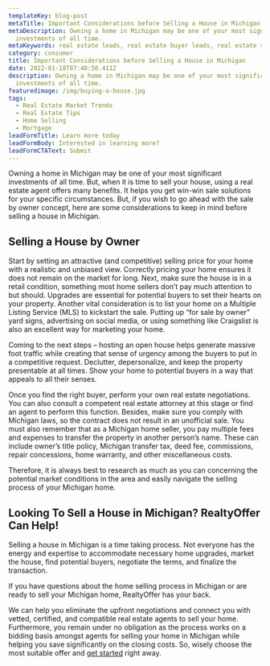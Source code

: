 ```yaml
---
templateKey: blog-post
metaTitle: Important Considerations before Selling a House in Michigan
metaDescription: Owning a home in Michigan may be one of your most significant
  investments of all time.
metaKeywords: real estate leads, real estate buyer leads, real estate seller leads
category: consumer
title: Important Considerations before Selling a House in Michigan
date: 2022-01-18T07:40:50.411Z
description: Owning a home in Michigan may be one of your most significant
  investments of all time.
featuredimage: /img/buying-a-house.jpg
tags:
  - Real Estate Market Trends
  - Real Estate Tips
  - Home Selling
  - Mortgage
leadFormTitle: Learn more today
leadFormBody: Interested in learning more?
leadFormCTAText: Submit
---
```

Owning a home in Michigan may be one of your most significant investments of all time. But, when it is time to sell your house, using a real estate agent offers many benefits. It helps you get win-win sale solutions for your specific circumstances. But, if you wish to go ahead with the sale by owner concept, here are some considerations to keep in mind before selling a house in Michigan.

## Selling a House by Owner

Start by setting an attractive (and competitive) selling price for your home with a realistic and unbiased view. Correctly pricing your home ensures it does not remain on the market for long. Next, make sure the house is in a retail condition, something most home sellers don’t pay much attention to but should. Upgrades are essential for potential buyers to set their hearts on your property. Another vital consideration is to list your home on a Multiple Listing Service (MLS) to kickstart the sale. Putting up “for sale by owner” yard signs, advertising on social media, or using something like Craigslist is also an excellent way for marketing your home.

Coming to the next steps – hosting an open house helps generate massive foot traffic while creating that sense of urgency among the buyers to put in a competitive request. Declutter, depersonalize, and keep the property presentable at all times. Show your home to potential buyers in a way that appeals to all their senses.

Once you find the right buyer, perform your own real estate negotiations. You can also consult a competent real estate attorney at this stage or find an agent to perform this function. Besides, make sure you comply with Michigan laws, so the contract does not result in an unofficial sale. You must also remember that as a Michigan home seller, you pay multiple fees and expenses to transfer the property in another person’s name. These can include owner’s title policy, Michigan transfer tax, deed fee, commissions, repair concessions, home warranty, and other miscellaneous costs.

Therefore, it is always best to research as much as you can concerning the potential market conditions in the area and easily navigate the selling process of your Michigan home.

## Looking To Sell a House in Michigan? RealtyOffer Can Help!

Selling a house in Michigan is a time taking process. Not everyone has the energy and expertise to accommodate necessary home upgrades, market the house, find potential buyers, negotiate the terms, and finalize the transaction. 

If you have questions about the home selling process in Michigan or are ready to sell your Michigan home, RealtyOffer has your back.

We can help you eliminate the upfront negotiations and connect you with vetted, certified, and compatible real estate agents to sell your home. Furthermore, you remain under no obligation as the process works on a bidding basis amongst agents for selling your home in Michigan while helping you save significantly on the closing costs. So, wisely choose the most suitable offer and [get started](https://realtyoffer.com/consumer/start) right away.